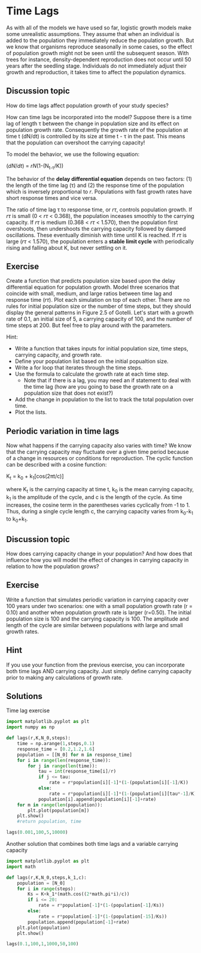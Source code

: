 # Time Lags

As with all of the models we have used so far, logistic growth models make some unrealistic assumptions. They assume that when an individual is added to the population they immediately reduce the population growth. But we know that organisms reproduce seasonally in some cases, so the effect of population growth might not be seen until the subsequent season. With trees for instance, density-dependent reproduction does not occur until 50 years after the seedling stage. Individuals do not immediately adjust their growth and reproduction, it takes time to affect the population dynamics.

## Discussion topic
How do time lags affect population growth of your study species?

How can time lags be incorporated into the model? Suppose there is a time lag of length τ between the change in population size and its effect on population growth rate. Consequently the growth rate of the population at time t (dN/dt) is controlled by its size at time t - τ in the past. This means that the population can overshoot the carrying capacity!

To model the behavior, we use the following equation:

(*dN*/*dt*) = *rN*(1-(N<sub>t-τ</sub>/K))

The behavior of the **delay differential equation** depends on two factors: (1) the length of the time lag (τ) and (2) the response time of the population which is inversely proportional to *r*. Populations with fast growth rates have short response times and vice versa.

The ratio of time lag τ to response time, or *rτ*, controls population growth. If *rτ* is small (0 < *rτ* < 0.368), the population inceases smoothly to the carrying capacity. If *rτ* is medium (0.368 < *rτ* < 1.570), then the population first overshoots, then undershoots the carrying capacity followed by damped oscillations. These eventually diminish with time until K is reached. If *rτ* is large (*rτ* < 1.570), the population enters a **stable limit cycle** with periodically rising and falling about K, but never settling on it.

## Exercise
Create a function that predicts population size based upon the delay differential equation for population growth. Model three scenarios that coincide with small, medium, and large ratios between time lag and response time (*rτ*). Plot each simulation on top of each other. There are no rules for initial population size or the number of time steps, but they should display the general patterns in Figure 2.5 of Gotelli. Let's start with a growth rate of 0.1, an initial size of 5, a carrying capacity of 100, and the number of time steps at 200. But feel free to play around with the parameters.

Hint:
- Write a function that takes inputs for initial population size, time steps, carrying capacity, and growth rate.
- Define your population list based on the initial popualtion size.
- Write a for loop that iterates through the time steps.
- Use the formula to calculate the growth rate at each time step.
    - Note that if there is a lag, you may need an if statement to deal with the time lag (how are you going to base the growth rate on a population size that does not exist?)
- Add the change in population to the list to track the total population over time.
- Plot the lists.

## Periodic variation in time lags

Now what happens if the carrying capacity also varies with time? We know that the carrying capacity may fluctuate over a given time period because of a change in resources or conditions for reproduction. The cyclic function can be described with a cosine function:

K<sub>t</sub> = k<sub>0</sub> + k<sub>1</sub>[cos(2πt/c)]

where K<sub>t</sub> is the carrying capacity at time t, k<sub>0</sub> is the mean carrying capacity, k<sub>1</sub> is the amplitude of the cycle, and c is the length of the cycle. As time increases, the cosine term in the parentheses varies cyclically from -1 to 1. Thus, during a single cycle length c, the carrying capacity varies from k<sub>0</sub>-k<sub>1</sub> to k<sub>0</sub>+k<sub>1</sub>.

## Discussion topic

How does carrying capacity change in your population? And how does that influence how you will model the effect of changes in carrying capacity in relation to how the population grows?

## Exercise
Write a function that simulates periodic variation in carrying capacity over 100 years under two scenarios: one with a small population growth rate (r = 0.10) and another when population growth rate is larger (r=0.50). The initial population size is 100 and the carrying capacity is 100. The amplitude and length of the cycle are similar between populations with large and small growth rates.

## Hint
If you use your function from the previous exercise, you can incorporate both time lags AND carrying capacity. Just simply define carrying capacity prior to making any calculations of growth rate.

## Solutions
Time lag exercise
```python
import matplotlib.pyplot as plt
import numpy as np

def lags(r,K,N_0,steps):
    time = np.arange(1,steps,0.1)
    response_time = [0.2,1.2,1.6]
    population = [[N_0] for m in response_time]
    for i in range(len(response_time)):
        for j in range(len(time)):
            tau = int(response_time[i]/r)
            if j <= tau:
                rate = r*population[i][-1]*(1-(population[i][-1]/K))
            else:
                rate = r*population[i][-1]*(1-(population[i][tau*-1]/K))
            population[i].append(population[i][-1]+rate)
    for m in range(len(population)):
        plt.plot(population[m])
    plt.show()
    #return population, time

lags(0.001,100,5,10000)
```
Another solution that combines both time lags and a variable carrying capacity
```python
import matplotlib.pyplot as plt
import math

def lags(r,K,N_0,steps,k_1,c):
    population = [N_0]
    for i in range(steps):
        Ks = K+k_1*(math.cos((2*math.pi*i)/c))
        if i <= 20:
            rate = r*population[-1]*(1-(population[-1]/Ks))
        else:
            rate = r*population[-1]*(1-(population[-15]/Ks))
        population.append(population[-1]+rate)
    plt.plot(population)
    plt.show()

lags(0.1,100,1,1000,50,100)
```
